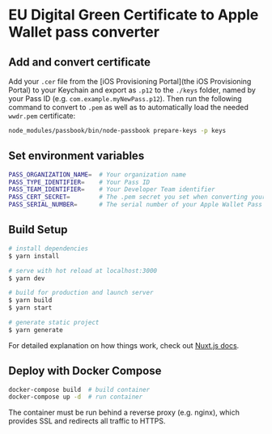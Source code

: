 # EU Digital Green Certificate to Apple Wallet pass converter

## Add and convert certificate

Add your `.cer` file from the [iOS Provisioning Portal](the iOS Provisioning Portal) to your Keychain and export  as `.p12` to the `./keys` folder, named by your Pass ID (e.g. `com.example.myNewPass.p12`). Then run the following command to convert to `.pem` as well as to automatically load the needed `wwdr.pem` certificate:

```bash
node_modules/passbook/bin/node-passbook prepare-keys -p keys
```

## Set environment variables

```bash
PASS_ORGANIZATION_NAME=  # Your organization name
PASS_TYPE_IDENTIFIER=    # Your Pass ID
PASS_TEAM_IDENTIFIER=    # Your Developer Team identifier
PASS_CERT_SECRET=        # The .pem secret you set when converting your signing certificate from .p12 to .pem
PASS_SERIAL_NUMBER=      # The serial number of your Apple Wallet Pass
```

## Build Setup

```bash
# install dependencies
$ yarn install

# serve with hot reload at localhost:3000
$ yarn dev

# build for production and launch server
$ yarn build
$ yarn start

# generate static project
$ yarn generate
```

For detailed explanation on how things work, check out [Nuxt.js docs](https://nuxtjs.org).


## Deploy with Docker Compose

```bash
docker-compose build  # build container
docker-compose up -d  # run container
```

The container must be run behind a reverse proxy (e.g. nginx), which provides SSL and redirects all traffic to HTTPS.




